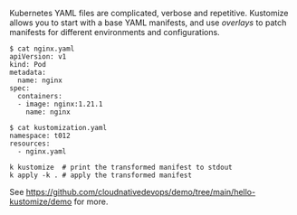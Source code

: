 Kubernetes YAML files are complicated, verbose and repetitive. Kustomize allows you to start with a base YAML manifests, and use *overlays* to patch manifests for different environments and configurations.

```
$ cat nginx.yaml 
apiVersion: v1
kind: Pod
metadata:
  name: nginx
spec:
  containers:
  - image: nginx:1.21.1
    name: nginx
```

```
$ cat kustomization.yaml 
namespace: t012
resources:
  - nginx.yaml
```

```
k kustomize  # print the transformed manifest to stdout
k apply -k . # apply the transformed manifest
```

See https://github.com/cloudnativedevops/demo/tree/main/hello-kustomize/demo for more.